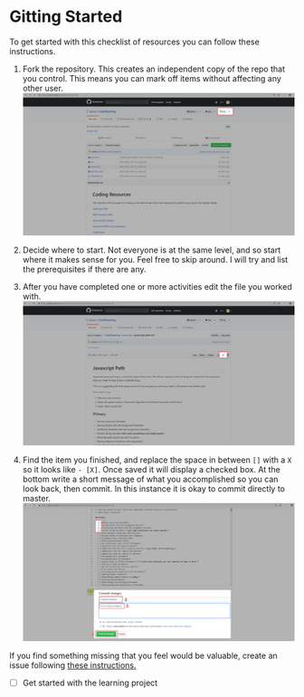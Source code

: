 # Gitting Started

To get started with this checklist of resources you can follow these instructions.

1. Fork the repository. This creates an independent copy of the repo that you control. This means you can mark off items without affecting any other user.
![Fork Highlight](Images/ForkTeaching.png)

2. Decide where to start. Not everyone is at the same level, and so start where it makes sense for you. Feel free to skip around. I will try and list the prerequisites if there are any.

3. After you have completed one or more activities edit the file you worked with.
![Edit Highlight](Images/EditFile.png)

4. Find the item you finished, and replace the space in between `[]` with a `X` so it looks like `- [X]`. Once saved it will display a checked box. At the bottom write a short message of what you accomplished so you can look back, then commit. In this instance it is okay to commit directly to master.
![Marking off items](Images/MarkOffItems.png)

If you find something missing that you feel would be valuable, create an issue following [these instructions.](./suggestions.md)

- [ ] Get started with the learning project